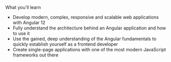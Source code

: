 What you'll learn
- Develop modern, complex, responsive and scalable web applications with Angular 12
- Fully understand the architecture behind an Angular application and how to use it
- Use the gained, deep understanding of the Angular fundamentals to quickly establish yourself as a frontend developer
- Create single-page applications with one of the most modern JavaScript frameworks out there
